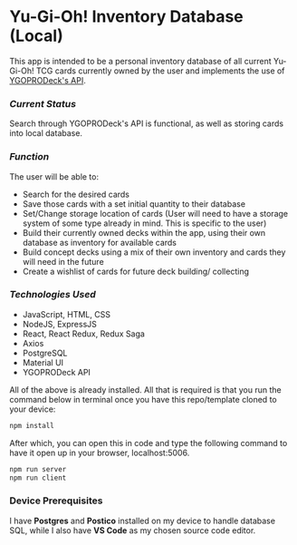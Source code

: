 # **Yu-Gi-Oh! Inventory Database (Local)**

This app is intended to be a personal inventory database of all current Yu-Gi-Oh! TCG cards currently owned by the user and implements the use of <a href="https://ygoprodeck.com/api-guide/">YGOPRODeck's API</a>. 

### **_Current Status_**
Search through YGOPRODeck's API is functional, as well as storing cards into local database.

### **_Function_**
The user will be able to:
- Search for the desired cards
- Save those cards with a set initial quantity to their database 
- Set/Change storage location of cards (User will need to have a storage system of some type already in mind. This is specific to the user)
- Build their currently owned decks within the app, using their own database as inventory for available cards
- Build concept decks using a mix of their own inventory and cards they will need in the future
- Create a wishlist of cards for future deck building/ collecting

### **_Technologies Used_**
- JavaScript, HTML, CSS
- NodeJS, ExpressJS
- React, React Redux, Redux Saga
- Axios
- PostgreSQL
- Material UI
- YGOPRODeck API

All of the above is already installed. All that is required is that you run the command below in terminal once you have this repo/template cloned to your device:
```javascript
npm install
```

After which, you can open this in code and type the following command to have it open up in your browser, localhost:5006.
```javascript
npm run server
npm run client
```

### **Device Prerequisites**
I have **Postgres** and **Postico** installed on my device to handle database SQL, while I also have **VS Code** as my chosen source code editor.